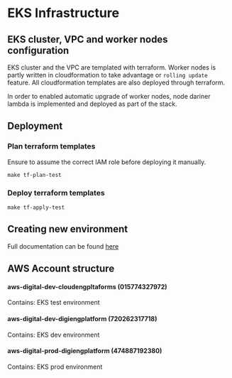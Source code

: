# EKS Infrastructure

## EKS cluster, VPC and worker nodes configuration

EKS cluster and the VPC are templated with terraform. Worker nodes is partly written in cloudformation to take advantage or `rolling update` feature. All cloudformation templates are also deployed through terraform.

In order to enabled automatic upgrade of worker nodes, node dariner lambda is implemented and deployed as part of the stack. 

## Deployment

### Plan terraform templates

Ensure to assume the correct IAM role before deploying it manually.

```
make tf-plan-test
```

### Deploy terraform templates

```
make tf-apply-test
```

## Creating new environment

Full documentation can be found [here](https://nidigitalsolutions.jira.com/wiki/spaces/NUKT/pages/edit/1336770579?draftId=1337163825&draftShareId=e3764749-911c-4551-9d9e-d7cd8c9eb2fa&)

## AWS Account structure

#### aws-digital-dev-cloudengpltaforms (015774327972)

Contains: EKS test environment

#### aws-digital-dev-digiengplatform (720262317718)

Contains: EKS dev environment 

#### aws-digital-prod-digiengplatform (474887192380)

Contains: EKS prod environment
